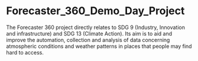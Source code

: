 # Forecaster_360_Demo_Day_Project
The Forecaster 360 project directly relates to SDG 9 (Industry, Innovation and infrastructure) and SDG 13 (Climate Action). Its aim is to aid and improve the automation, collection and analysis of data concerning atmospheric conditions and weather patterns in places that people may find hard to access.
